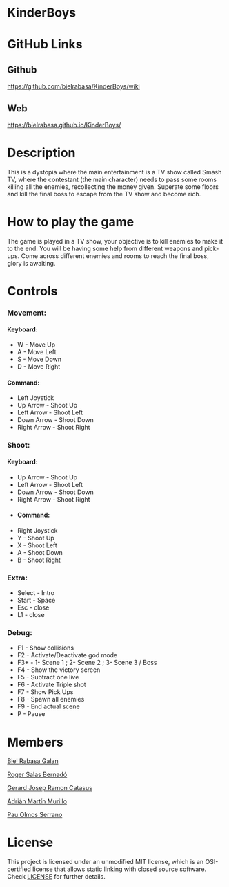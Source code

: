 # KinderBoys

# GitHub Links

## Github

https://github.com/bielrabasa/KinderBoys/wiki

## Web

https://bielrabasa.github.io/KinderBoys/

# Description

This is a dystopia where the main entertainment is a TV show called Smash TV, where the contestant (the main character) needs to pass some rooms killing all the enemies, recollecting the money given.
Superate some floors and kill the final boss to escape from the TV show and become rich.

# How to play the game

The game is played in a TV show, your objective is to kill enemies to make it to the end. 
You will be having some help from different weapons and pick-ups.
Come across different enemies and rooms to reach the final boss, glory is awaiting.

# Controls

### Movement:
#### Keyboard:
* W - Move Up
* A - Move Left
* S - Move Down
* D - Move Right
#### Command:
* Left Joystick
* Up Arrow - Shoot Up
* Left Arrow - Shoot Left
* Down Arrow - Shoot Down
* Right Arrow - Shoot Right
### Shoot:
#### Keyboard:
* Up Arrow - Shoot Up
* Left Arrow - Shoot Left
* Down Arrow - Shoot Down
* Right Arrow - Shoot Right
* #### Command:
* Right Joystick 
* Y - Shoot Up
* X - Shoot Left
* A - Shoot Down
* B - Shoot Right

### Extra:
* Select - Intro
* Start - Space
* Esc - close
* L1 - close

### Debug:
* F1 - Show collisions
* F2 - Activate/Deactivate god mode
* F3+ - 1- Scene 1 ; 2- Scene 2 ; 3- Scene 3 / Boss
* F4 - Show the victory screen
* F5 - Subtract one live
* F6 - Activate Triple shot
* F7 - Show Pick Ups
* F8 - Spawn all enemies
* F9 - End actual scene
* P  - Pause

# Members

[Biel Rabasa Galan](https://github.com/bielrabasa)

[Roger Salas Bernadó](https://github.com/Draquian)

[Gerard Josep Ramon Catasus](https://github.com/kramtron)

[Adrián Martín Murillo](https://github.com/Astrorey776)

[Pau Olmos Serrano](https://github.com/PauOlmos)

# License

This project is licensed under an unmodified MIT license, which is an OSI-certified license that allows static linking with closed source software. 
Check [LICENSE](LICENSE) for further details.

